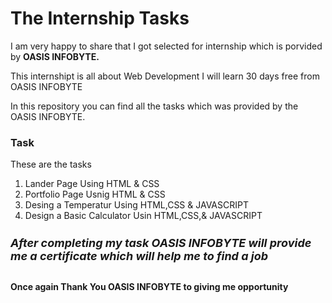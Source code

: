 <!DOCTYPE html>
<html lang="en">
  <head>
    <meta charset="UTF-8" />
    <meta name="viewport" content="width=device-width, initial-scale=1.0" />
    
  </head>
  <body>
    <h1>The Internship Tasks</h1>
    <p>I am very happy to share that I got selected for internship which is porvided by <strong> OASIS INFOBYTE.</strong></p>
    <p>This internshipt is all about Web Development I will learn 30 days free from OASIS INFOBYTE</p>
    <p>In this repository you can find all the tasks which was provided by the OASIS INFOBYTE. </p>
    <h3>Task</h3>
    <p>These are the tasks</p>
    <ol>
        <li>Lander Page Using HTML & CSS</li>
        <li>Portfolio Page Usnig HTML & CSS</li>
        <li>Desing a Temperatur Using HTML,CSS & JAVASCRIPT</li>
        <li>Design a Basic Calculator Usin HTML,CSS,& JAVASCRIPT</li>
    </ol>
<h5 style="font-size: 18px;">After completing my task OASIS INFOBYTE will provide me a certificate which will help me to find a job</h5>
<h4>Once again Thank You OASIS INFOBYTE to giving me opportunity</h4>
  </body>
</html>
